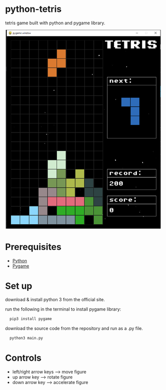 # python-tetris
tetris game built with python and pygame library.

<p align="center">
  <img src="img/tetris.png" width="500" title="tetris">
</p>

# Prerequisites
- [Python](https://www.python.org)
- [Pygame](https://www.pygame.org/wiki/GettingStarted)

# Set up
download & install python 3 from the official site.

run the following in the terminal to install pygame library: 
```bash
  pip3 install pygame
```

download the source code from the repository and run as a .py file.
```bash
  python3 main.py
```

# Controls
- left/right arrow keys --> move figure 
- up arrow key --> rotate figure
- down arrow key --> accelerate figure 
